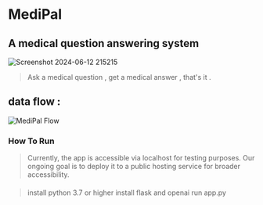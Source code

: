 #                                                                         MediPal 
 ## A medical question answering system 
![Screenshot 2024-06-12 215215](https://github.com/Anoonaa/MediPal.github.io/assets/122968120/426d8fa9-d934-4f0f-9986-f11f65823ec6)
  > Ask a medical question , get a medical answer , that's it .
  ##                                                       data flow :
  ![MediPal Flow](https://github.com/Anoonaa/MediPal.github.io/assets/122968120/391bca2d-d21a-45e0-a477-d714895afab8)

###                                                  How To Run 
>  Currently, the app is accessible via localhost for testing purposes. Our ongoing goal is to deploy it to a public hosting service for broader accessibility.
####
 > install python 3.7 or higher
> install flask and openai
>                                                       run app.py
